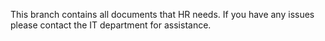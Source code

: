 This branch contains all documents that HR needs. 
If you have any issues please contact the IT department for assistance.
